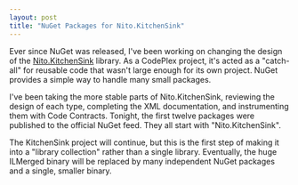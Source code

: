 ```yaml
---
layout: post
title: "NuGet Packages for Nito.KitchenSink"
---
```

Ever since NuGet was released, I've been working on changing the design of the [Nito.KitchenSink](http://nitokitchensink.codeplex.com/) library. As a CodePlex project, it's acted as a "catch-all" for reusable code that wasn't large enough for its own project. NuGet provides a simple way to handle many small packages.



I've been taking the more stable parts of Nito.KitchenSink, reviewing the design of each type, completing the XML documentation, and instrumenting them with Code Contracts. Tonight, the first twelve packages were published to the official NuGet feed. They all start with "Nito.KitchenSink".



The KitchenSink project will continue, but this is the first step of making it into a "library collection" rather than a single library. Eventually, the huge ILMerged binary will be replaced by many independent NuGet packages and a single, smaller binary.



<!--

<p>The Nito.KitchenSink packages published tonight are:</p>
<ul>
<li><b>BinaryData</b> - A <b>BinaryConverter</b> class which is easier to use than <a href="http://msdn.microsoft.com/en-us/library/system.bitconverter.aspx">BitConverter</a> for packed byte arrays, and extension methods for displaying binary byte arrays as a string.</li>
<li><b>CRC</b> - <b>CRC16</b> and <b>CRC32</b> classes (deriving from <a href="http://msdn.microsoft.com/en-us/library/system.security.cryptography.hashalgorithm.aspx">HashAlgorithm</a>) which can implement <i>any</i> CRC-16 or CRC-32 algorithm, and definitions for the common implementations.</li>
<li><b>Dynamic</b> - Classes for dynamically accessing static type members, using the approach <a href="http://blog.stephencleary.com/2010/04/dynamically-binding-to-static-class.html">described on this blog last year.</a></li>
<li><b>Exceptions</b> - Extension methods for exceptions: preserving stack traces when re-throwing, dumping to xml, and unwrapping <a href="http://msdn.microsoft.com/en-us/library/system.aggregateexception.aspx">AggregateExceptions</a>.</li>
<li><b>FileSystemPaths</b> - A specialized string wrapper that provides a more OO/fluent API for <a href="http://msdn.microsoft.com/en-us/library/system.io.path.aspx">System.IO.Path</a>.</li>
<li></li>
</ul>

-->